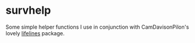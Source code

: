 # survhelp

Some simple helper functions I use in conjunction with CamDavisonPilon's 
lovely [lifelines](https://github.com/CamDavidsonPilon/lifelines) package.
